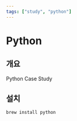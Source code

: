 ```yaml
---
tags: ["study", "python"]
---
```


# Python

## 개요

Python Case Study

## 설치

```
brew install python
```
